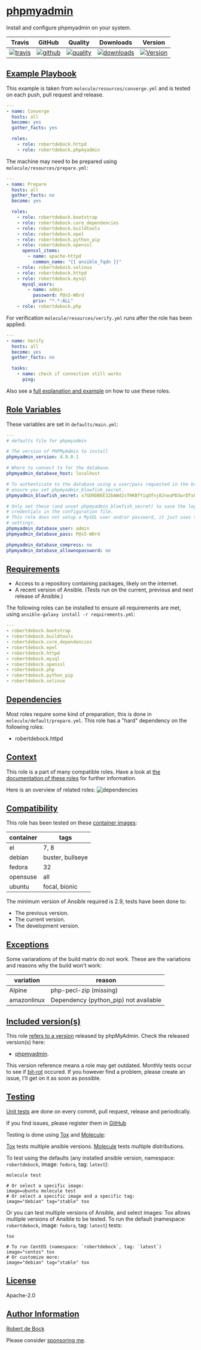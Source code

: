 # [phpmyadmin](#phpmyadmin)

Install and configure phpmyadmin on your system.

|Travis|GitHub|Quality|Downloads|Version|
|------|------|-------|---------|-------|
|[![travis](https://travis-ci.com/robertdebock/ansible-role-phpmyadmin.svg?branch=master)](https://travis-ci.com/robertdebock/ansible-role-phpmyadmin)|[![github](https://github.com/robertdebock/ansible-role-phpmyadmin/workflows/Ansible%20Molecule/badge.svg)](https://github.com/robertdebock/ansible-role-phpmyadmin/actions)|[![quality](https://img.shields.io/ansible/quality/23499)](https://galaxy.ansible.com/robertdebock/phpmyadmin)|[![downloads](https://img.shields.io/ansible/role/d/23499)](https://galaxy.ansible.com/robertdebock/phpmyadmin)|[![Version](https://img.shields.io/github/release/robertdebock/ansible-role-phpmyadmin.svg)](https://github.com/robertdebock/ansible-role-phpmyadmin/releases/)|

## [Example Playbook](#example-playbook)

This example is taken from `molecule/resources/converge.yml` and is tested on each push, pull request and release.
```yaml
---
- name: Converge
  hosts: all
  become: yes
  gather_facts: yes

  roles:
    - role: robertdebock.httpd
    - role: robertdebock.phpmyadmin
```

The machine may need to be prepared using `molecule/resources/prepare.yml`:
```yaml
---
- name: Prepare
  hosts: all
  gather_facts: no
  become: yes

  roles:
    - role: robertdebock.bootstrap
    - role: robertdebock.core_dependencies
    - role: robertdebock.buildtools
    - role: robertdebock.epel
    - role: robertdebock.python_pip
    - role: robertdebock.openssl
      openssl_items:
        - name: apache-httpd
          common_name: "{{ ansible_fqdn }}"
    - role: robertdebock.selinux
    - role: robertdebock.httpd
    - role: robertdebock.mysql
      mysql_users:
        - name: admin
          password: P@s5-W0rd
          priv: "*.*:ALL"
    - role: robertdebock.php
```

For verification `molecule/resources/verify.yml` runs after the role has been applied.
```yaml
---
- name: Verify
  hosts: all
  become: yes
  gather_facts: no

  tasks:
    - name: check if connection still works
      ping:
```

Also see a [full explanation and example](https://robertdebock.nl/how-to-use-these-roles.html) on how to use these roles.

## [Role Variables](#role-variables)

These variables are set in `defaults/main.yml`:
```yaml
---
# defaults file for phpmyadmin

# The version of PHPMyAdmin to install
phpmyadmin_version: 4.9.0.1

# Where to connect to for the database.
phpmyadmin_database_host: localhost

# To authenticate to the database using a user/pass requested in the browser,
# ensure you set phpmyadmin_blowfish_secret.
phpmyadmin_blowfish_secret: x7GD9DBEE32bAWd2sTHKBfYiqOfnj82neaPD3wrDTs0K

# Only set these (and unset phpmyadmin_blowfish_secret) to save the login
# credentials in the configuration file.
# This role does not setup a MySQL user and/or password, it just uses these
# settings.
phpmyadmin_database_user: admin
phpmyadmin_database_pass: P@s5-W0rd

phpmyadmin_database_compress: no
phpmyadmin_database_allownopassword: no
```

## [Requirements](#requirements)

- Access to a repository containing packages, likely on the internet.
- A recent version of Ansible. (Tests run on the current, previous and next release of Ansible.)

The following roles can be installed to ensure all requirements are met, using `ansible-galaxy install -r requirements.yml`:

```yaml
---
- robertdebock.bootstrap
- robertdebock.buildtools
- robertdebock.core_dependencies
- robertdebock.epel
- robertdebock.httpd
- robertdebock.mysql
- robertdebock.openssl
- robertdebock.php
- robertdebock.python_pip
- robertdebock.selinux

```

## [Dependencies](#dependencies)

Most roles require some kind of preparation, this is done in `molecule/default/prepare.yml`. This role has a "hard" dependency on the following roles:

- robertdebock.httpd
## [Context](#context)

This role is a part of many compatible roles. Have a look at [the documentation of these roles](https://robertdebock.nl/) for further information.

Here is an overview of related roles:
![dependencies](https://raw.githubusercontent.com/robertdebock/drawings/artifacts/phpmyadmin.png "Dependency")

## [Compatibility](#compatibility)

This role has been tested on these [container images](https://hub.docker.com/u/robertdebock):

|container|tags|
|---------|----|
|el|7, 8|
|debian|buster, bullseye|
|fedora|32|
|opensuse|all|
|ubuntu|focal, bionic|

The minimum version of Ansible required is 2.9, tests have been done to:

- The previous version.
- The current version.
- The development version.

## [Exceptions](#exceptions)

Some variarations of the build matrix do not work. These are the variations and reasons why the build won't work:

| variation                 | reason                 |
|---------------------------|------------------------|
| Alpine | php-pecl-zip (missing) |
| amazonlinux | Dependency (python_pip) not available |

## [Included version(s)](#included-versions)

This role [refers to a version](https://github.com/robertdebock/ansible-role-phpmyadmin/blob/master/defaults/main.yml) released by phpMyAdmin. Check the released version(s) here:
- [phpmyadmin](https://www.phpmyadmin.net/downloads/).

This version reference means a role may get outdated. Monthly tests occur to see if [bit-rot](https://en.wikipedia.org/wiki/Software_rot) occured. If you however find a problem, please create an issue, I'll get on it as soon as possible.
## [Testing](#testing)

[Unit tests](https://travis-ci.com/robertdebock/ansible-role-phpmyadmin) are done on every commit, pull request, release and periodically.

If you find issues, please register them in [GitHub](https://github.com/robertdebock/ansible-role-phpmyadmin/issues)

Testing is done using [Tox](https://tox.readthedocs.io/en/latest/) and [Molecule](https://github.com/ansible/molecule):

[Tox](https://tox.readthedocs.io/en/latest/) tests multiple ansible versions.
[Molecule](https://github.com/ansible/molecule) tests multiple distributions.

To test using the defaults (any installed ansible version, namespace: `robertdebock`, image: `fedora`, tag: `latest`):

```
molecule test

# Or select a specific image:
image=ubuntu molecule test
# Or select a specific image and a specific tag:
image="debian" tag="stable" tox
```

Or you can test multiple versions of Ansible, and select images:
Tox allows multiple versions of Ansible to be tested. To run the default (namespace: `robertdebock`, image: `fedora`, tag: `latest`) tests:

```
tox

# To run CentOS (namespace: `robertdebock`, tag: `latest`)
image="centos" tox
# Or customize more:
image="debian" tag="stable" tox
```

## [License](#license)

Apache-2.0


## [Author Information](#author-information)

[Robert de Bock](https://robertdebock.nl/)

Please consider [sponsoring me](https://github.com/sponsors/robertdebock).
